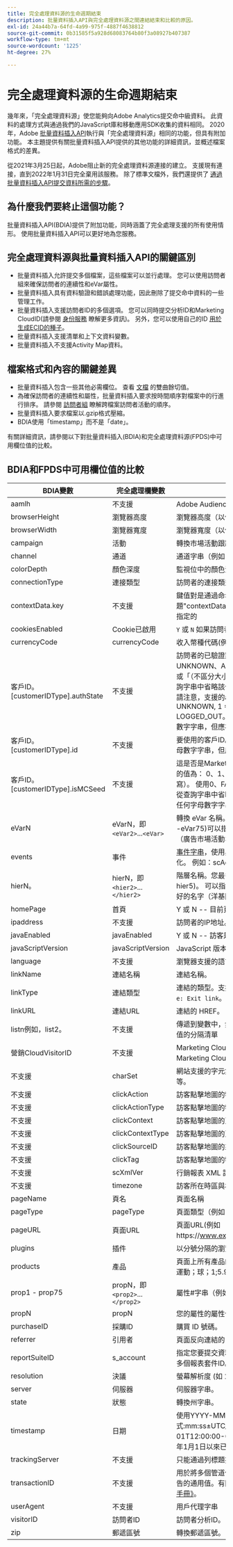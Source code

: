 ```yaml
---
title: 完全處理資料源的生命週期結束
description: 批量資料插入API與完全處理資料源之間連結結束和比較的原因。
exl-id: 24a44b7a-64fd-4a99-975f-4887f4638812
source-git-commit: 0b31585f5a928d68083764b80f3a08927b407387
workflow-type: tm+mt
source-wordcount: '1225'
ht-degree: 27%

---
```


# 完全處理資料源的生命週期結束

幾年來，「完全處理資料源」使您能夠向Adobe Analytics提交命中級資料。 此資料的處理方式與通過我們的JavaScript庫和移動應用SDK收集的資料相同。 2020年，Adobe [批量資料插入API](https://www.adobe.io/apis/experiencecloud/analytics/docs.html#!AdobeDocs/analytics-2.0-apis/master/bdia.md)執行與「完全處理資料源」相同的功能，但具有附加功能。 本主題提供有關批量資料插入API提供的其他功能的詳細資訊，並概述檔案格式的差異。

從2021年3月25日起，Adobe阻止新的完全處理資料源連接的建立。 支援現有連接，直到2022年1月31日完全棄用該服務。 除了標準文檔外，我們還提供了 [通過批量資料插入API提交資料所需的步驟](https://adobe.ly/aabdia)。

## 為什麼我們要終止這個功能？

批量資料插入API(BDIA)提供了附加功能，同時涵蓋了完全處理支援的所有使用情形。 使用批量資料插入API可以更好地為您服務。

## 完全處理資料源與批量資料插入API的關鍵區別

* 批量資料插入允許提交多個檔案，這些檔案可以並行處理。 您可以使用訪問者組來確保訪問者的連續性和eVar屬性。
* 批量資料插入具有資料驗證和錯誤處理功能，因此刪除了提交命中資料的一些管理工作。
* 批量資料插入支援訪問者ID的多個選項。 您可以同時提交分析ID和Marketing CloudID(請參閱 [身份服務](https://experienceleague.adobe.com/docs/id-service/using/home.html?lang=zh-Hant) 瞭解更多資訊)。 另外，您可以使用自己的ID [用於生成ECID的種子](https://www.adobe.io/apis/experiencecloud/analytics/docs.html#!AdobeDocs/analytics-2.0-apis/master/bdia.md#customer-id-and-experience-cloud-visitor-id-seeds)。
* 批量資料插入支援清單和上下文資料變數。
* 批量資料插入不支援Activity Map資料。

## 檔案格式和內容的關鍵差異

* 批量資料插入包含一些其他必需欄位。 查看 [文檔](https://www.adobe.io/apis/experiencecloud/analytics/docs.html#!AdobeDocs/analytics-2.0-apis/master/bdia.md) 的雙曲餘切值。
* 為確保訪問者的連續性和屬性，批量資料插入要求按時間順序對檔案中的行進行排序。 請參閱 [訪問者組](https://www.adobe.io/apis/experiencecloud/analytics/docs.html#!AdobeDocs/analytics-2.0-apis/master/bdia.md#visitor-groups) 瞭解跨檔案訪問者活動的順序。
* 批量資料插入要求檔案以.gzip格式壓縮。
* BDIA使用「timestamp」而不是「date」。

有關詳細資訊，請參閱以下對批量資料插入(BDIA)和完全處理資料源(FPDS)中可用欄位值的比較。

## BDIA和FPDS中可用欄位值的比較

| BDIA變數 | 完全處理欄變數 | 說明 |
| --- | --- | --- |
| aamlh | 不支援 | Adobe Audience Manager位置提示。 |
| browserHeight | 瀏覽器高度 | 瀏覽器高度（以像素為單位）（例如，768） |
| browserWidth | 瀏覽器寬度 | 瀏覽器寬度（以像素為單位）（例如1024） |
| campaign | 活動 | 轉換市場活動跟蹤代碼 |
| channel | 通道 | 通道字串（例如，Sports Section） |
| colorDepth | 顏色深度 | 監視位中的顏色深度（例如，24） |
| connectionType | 連接類型 | 訪問者的連接類型（LAN或調制解調器） |
| contextData.key | 不支援 | 鍵值對是通過命名標題&quot;contextData.product&quot;或&quot;contextData.color&quot;來指定的 |
| cookiesEnabled | Cookie已啟用 | `Y` 或 `N` 如果訪問者支援第一方會話cookie |
| currencyCode | currencyCode | 收入幣種代碼(例如， `USD`) |
| 客戶ID。[customerIDType].authState | 不支援 | 訪問者的已驗證狀態。 支援的值為： 0、1、2、UNKNOWN、AUTHENTICATED、LOGGED_OUT或「（不區分大小寫）。 兩個連續的單引號(&quot;)導致查詢字串中省略該值，當命中時，該值將轉換為0。 請注意，支援的authState數值表示以下值： 0 = UNKNOWN, 1 = AUTHENTICATED, 2 = LOGGED_OUT。 customerIDType可以是任何字母數字字串，但應視為區分大小寫。 |
| 客戶ID。[customerIDType].id | 不支援 | 要使用的客戶ID。 customerIDType可以是任何字母數字字串，但應視為區分大小寫。 |
| 客戶ID。[customerIDType].isMCSeed | 不支援 | 這是否是Marketing Cloud訪問者ID的種子。 支援的值為： 0、1、TRUE、FALSE、「（不區分大小寫）。 使用0、FALSE或兩個連續的單引號(&quot;)會導致從查詢字串中省略該值。 customerIDType可以是任何字母數字字串，但應視為區分大小寫。 |
| eVarN | eVarN，即 `<eVar2>`...`<eVar>` | 轉換 eVar 名稱。您最多可以有 75 個 eVar ( eVar1 -eVar75)可以指定eVar名稱(eVar12)或友好名稱（廣告市場活動3）。 |
| events | 事件 | [事件字串](https://experienceleague.adobe.com/docs/analytics/implementation/vars/page-vars/events/event-serialization.html?lang=en#vars)，使用與s.events變數相同的語法格式化。 例如：scAdd,event1,event7 |
| hierN。 | hierN，即 `<hier2>`...`</hier2>` | 階層名稱。您最多可以有 5 個階層 ( hier1 - hier5)。 可以指定預設層次結構名稱 `hier2` 或者友好的名字（洋基隊）。 |
| homePage | 首頁 | Y 或 N -- 目前頁面是否為訪客的首頁。 |
| ipaddress | 不支援 | 訪問者的IP地址。 |
| javaEnabled | javaEnabled | Y 或 N -- 訪客是否已啟用 Java。 |
| javaScriptVersion | javaScriptVersion | JavaScript 版本 (如 1.3)。 |
| language | 不支援 | 瀏覽器支援的語言。 例如：`en-us`。 |
| linkName | 連結名稱 | 連結名稱。 |
| linkType | 連結類型 | 連結的類型。支援的值包括： `d: Download link`。 `e: Exit link`。 `o: Custom link`。 |
| linkURL | 連結URL | 連結的 HREF。 |
| listn例如，list2。 | 不支援 | 傳遞到變數中，然後作為單獨行項報告以供報告的值的分隔清單 |
| 營銷CloudVisitorID | 不支援 | Marketing Cloud ID. 請參閱 [訪問者身份](https://experienceleague.adobe.com/docs/id-service/using/home.html?lang=en#id-service-api) 和Marketing Cloud訪客身份服務 |
| 不支援 | charSet | 網站支援的字元集。 如 UTF-8、ISO-8859-1 等等。 |
| 不支援 | clickAction | 訪客點擊地圖的物件識別碼 (OID) |
| 不支援 | clickActionType | 訪客點擊地圖的物件識別碼類型 (OIDT) |
| 不支援 | clickContext | 訪客點擊地圖的頁面識別碼 (PID) |
| 不支援 | clickContextType | 訪客點擊地圖的頁面識別碼類型 (PIDT) |
| 不支援 | clickSourceID | 訪客點擊地圖的來源索引 (OI) |
| 不支援 | clickTag | 訪客點擊地圖的物件標記名稱 (OT) |
| 不支援 | scXmlVer | 行銷報表 XML 請求版本編號 (如 1.0)。 |
| 不支援 | timezone | 訪客所在時區與格林威治時間的小時差 (如 -8)。 |
| pageName | 頁名 | 頁面名稱 |
| pageType | pageType | 頁面類型（例如「錯誤頁面」）。 |
| pageURL | 頁面URL | 頁面URL(例如https://www.example.com/index.html)。 |
| plugins | 插件 | 以分號分隔的瀏覽器插件名稱清單。 |
| products | 產品 | 頁面上所有產品的清單。 用逗號分隔產品。 例如：運動；球；1;5.95，玩具；頂部；1:1.99。 |
| prop1 - prop75 | propN，即 `<prop2>`...`</prop2>` | 屬性#字串（例如，Sports Section）。 |
| propN | propN | 您的屬性的屬性值。 |
| purchaseID | 採購ID | 購買 ID 號碼。 |
| referrer | 引用者 | 頁面反向連結的 URL。 |
| reportSuiteID | s_account  | 指定您要提交資料的報表套裝。您應使用逗號分隔多個報表套件ID。 |
| resolution | 決議 | 螢幕解析度 (如 1024x768)。 |
| server | 伺服器 | 伺服器字串。 |
| state | 狀態 | 轉換州字串。 |
| timestamp | 日期 | 使用YYYY-MM-DDThh的ISO 8601日期格式:mm:ss±UTC_offset(例如，2021-09-01T12:00:00-07:00)或Unix時間格式（自1970年1月1日以來已用的秒數）。 |
| trackingServer | 不支援 | 只能通過列標題提供。 |
| transactionID | 不支援 | 用於將多個管道使用者活動繫結在一起以便進行報告的通用值。有關詳細資訊，請參見 [《資料源使用手冊》](https://experienceleague.adobe.com/docs/analytics/import/data-sources/datasrc-home.html?lang=en#data-sources)。 |
| userAgent | 不支援 | 用戶代理字串 |
| visitorID | 訪問者ID | 訪問者分析ID。 請參閱 [訪問者身份](https://experienceleague.adobe.com/docs/id-service/using/home.html?lang=en)。 |
| zip | 郵遞區號 | 轉換郵遞區號。 |
